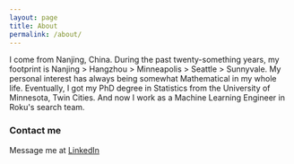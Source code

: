 ```yaml
---
layout: page
title: About
permalink: /about/
---
```


I come from Nanjing, China. During the past twenty-something years, my footprint is Nanjing > Hangzhou > Minneapolis > Seattle > Sunnyvale. My personal interest has always being somewhat Mathematical in my whole life. Eventually, I got my PhD degree in Statistics from the University of Minnesota, Twin Cities. And now I work as a Machine Learning Engineer in Roku's search team.


### Contact me
Message me at [LinkedIn](https://www.linkedin.com/in/yu-zhou-isabella/)